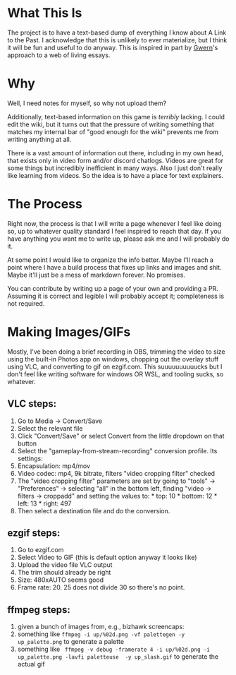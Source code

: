 # What This Is

The project is to have a text-based dump of everything I know about A Link to the Past. I acknowledge that this is unlikely to ever materialize, but I think it will be fun and useful to do anyway. This is inspired in part by [Gwern](https://www.gwern.net/About)'s approach to a web of living essays.

# Why

Well, I need notes for myself, so why not upload them?

Additionally, text-based information on this game is _terribly_ lacking. I could edit the wiki, but it turns out that the pressure of writing something that matches my internal bar of "good enough for the wiki" prevents me from writing anything at all.

There is a vast amount of information out there, including in my own head, that exists only in video form and/or discord chatlogs. Videos are great for some things but incredibly inefficient in many ways. Also I just don't really like learning from videos. So the idea is to have a place for text explainers.

# The Process

Right now, the process is that I will write a page whenever I feel like doing so, up to whatever quality standard I feel inspired to reach that day. If you have anything you want me to write up, please ask me and I will probably do it.

At some point I would like to organize the info better. Maybe I'll reach a point where I have a build process that fixes up links and images and shit. Maybe it'll just be a mess of markdown forever. No promises.

You can contribute by writing up a page of your own and providing a PR. Assuming it is correct and legible I will probably accept it; completeness is not required.

# Making Images/GIFs

Mostly, I've been doing a brief recording in OBS, trimming the video to size using the built-in Photos app on windows, chopping out the overlay stuff using VLC, and converting to gif on ezgif.com. This suuuuuuuuuucks but I don't feel like writing software for windows OR WSL, and tooling sucks, so whatever.

## VLC steps:

1. Go to Media -> Convert/Save
1. Select the relevant file
1. Click "Convert/Save" or select Convert from the little dropdown on that button
1. Select the "gameplay-from-stream-recording" conversion profile. Its settings:
  1. Encapsulation: mp4/mov
  1. Video codec: mp4, 9k bitrate, filters "video cropping filter" checked
  1. The "video cropping filter" parameters are set by going to "tools" -> "Preferences" -> selecting "all" in the bottom left, finding "video -> filters -> croppadd" and setting the values to:
    * top: 10
    * bottom: 12
    * left: 13
    * right: 497
1. Then select a destination file and do the conversion.

## ezgif steps:

1. Go to ezgif.com
1. Select Video to GIF (this is default option anyway it looks like)
1. Upload the video file VLC output
1. The trim should already be right
1. Size: 480xAUTO seems good
1. Frame rate: 20. 25 does not divide 30 so there's no point.


## ffmpeg steps:

1. given a bunch of images from, e.g., bizhawk screencaps:
  1. something like `ffmpeg -i up/%02d.png -vf palettegen -y up_palette.png` to generate a palette
  1. something like ` ffmpeg -v debug -framerate 4 -i up/%02d.png -i up_palette.png -lavfi paletteuse  -y up_slash.gif` to generate the actual gif
